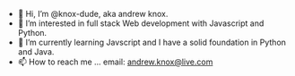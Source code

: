 - 👋 Hi, I’m @knox-dude, aka andrew knox.
- 👀 I’m interested in full stack Web development with Javascript and Python.
- 🌱 I’m currently learning Javscript and I have a solid foundation in Python and Java.
- 📫 How to reach me ... email: andrew.knox@live.com

<!---
knox-dude/knox-dude is a ✨ special ✨ repository because its `README.md` (this file) appears on your GitHub profile.
You can click the Preview link to take a look at your changes.
--->
